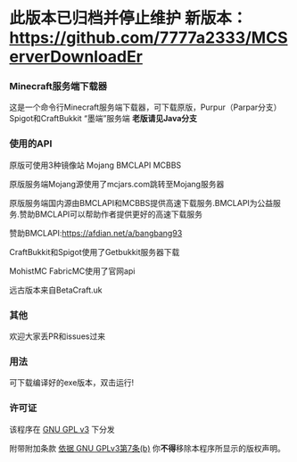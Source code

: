 
# 此版本已归档并停止维护 新版本：https://github.com/7777a2333/MCServerDownloadEr
### Minecraft服务端下载器


这是一个命令行Minecraft服务端下载器，可下载原版，Purpur（Parpar分支）Spigot和CraftBukkit “墨端”服务端
**老版请见Java分支**
### 使用的API

原版可使用3种镜像站 Mojang BMCLAPI MCBBS

原版服务端Mojang源使用了mcjars.com跳转至Mojang服务器

原版服务端国内源由BMCLAPI和MCBBS提供高速下载服务.BMCLAPI为公益服务.赞助BMCLAPI可以帮助作者提供更好的高速下载服务

赞助BMCLAPI:https://afdian.net/a/bangbang93

CraftBukkit和Spigot使用了Getbukkit服务器下载

MohistMC FabricMC使用了官网api

远古版本来自BetaCraft.uk

### 其他

欢迎大家丢PR和issues过来

### 用法
可下载编译好的exe版本，双击运行!


### 许可证
该程序在 [GNU GPL v3](https://www.gnu.org/licenses/gpl-3.0.html) 下分发

附带附加条款
[依据 GNU GPLv3第7条(b)](https://github.com/7777a2333/MinecraftServerDownloader/blob/main/LICENSE#L368-L370)
你**不得**移除本程序所显示的版权声明。
